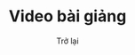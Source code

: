 ---
title: "Video bài giảng"
image1 : "/vi/videolecture/lecturedetail/popUpInfoAddProgram_1.png"
img_title1 : "Hình 01"
tranvi : "/post/vi/videolecture/lecturedetail/step56_pop_up_info_add_program/"		
tranen : "/post/en/videolecture/lecturedetail/step56_pop_up_info_add_program/"
subtitle : "Trở lại"
sublink : "/post/vi/videolecture/makenewlecture/selectavailablevideo/step61_input_info/"
pos : "1"
---